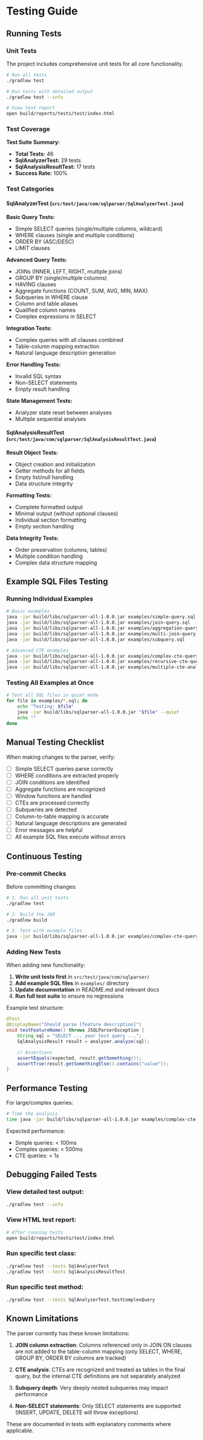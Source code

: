 # Testing Guide

## Running Tests

### Unit Tests

The project includes comprehensive unit tests for all core functionality.

```bash
# Run all tests
./gradlew test

# Run tests with detailed output
./gradlew test --info

# View test report
open build/reports/tests/test/index.html
```

### Test Coverage

**Test Suite Summary:**
- **Total Tests:** 46
- **SqlAnalyzerTest:** 29 tests
- **SqlAnalysisResultTest:** 17 tests
- **Success Rate:** 100%

### Test Categories

#### SqlAnalyzerTest (`src/test/java/com/sqlparser/SqlAnalyzerTest.java`)

**Basic Query Tests:**
- Simple SELECT queries (single/multiple columns, wildcard)
- WHERE clauses (single and multiple conditions)
- ORDER BY (ASC/DESC)
- LIMIT clauses

**Advanced Query Tests:**
- JOINs (INNER, LEFT, RIGHT, multiple joins)
- GROUP BY (single/multiple columns)
- HAVING clauses
- Aggregate functions (COUNT, SUM, AVG, MIN, MAX)
- Subqueries in WHERE clause
- Column and table aliases
- Qualified column names
- Complex expressions in SELECT

**Integration Tests:**
- Complex queries with all clauses combined
- Table-column mapping extraction
- Natural language description generation

**Error Handling Tests:**
- Invalid SQL syntax
- Non-SELECT statements
- Empty result handling

**State Management Tests:**
- Analyzer state reset between analyses
- Multiple sequential analyses

#### SqlAnalysisResultTest (`src/test/java/com/sqlparser/SqlAnalysisResultTest.java`)

**Result Object Tests:**
- Object creation and initialization
- Getter methods for all fields
- Empty list/null handling
- Data structure integrity

**Formatting Tests:**
- Complete formatted output
- Minimal output (without optional clauses)
- Individual section formatting
- Empty section handling

**Data Integrity Tests:**
- Order preservation (columns, tables)
- Multiple condition handling
- Complex data structure mapping

## Example SQL Files Testing

### Running Individual Examples

```bash
# Basic examples
java -jar build/libs/sqlparser-all-1.0.0.jar examples/simple-query.sql
java -jar build/libs/sqlparser-all-1.0.0.jar examples/join-query.sql
java -jar build/libs/sqlparser-all-1.0.0.jar examples/aggregation-query.sql
java -jar build/libs/sqlparser-all-1.0.0.jar examples/multi-join-query.sql
java -jar build/libs/sqlparser-all-1.0.0.jar examples/subquery.sql

# Advanced CTE examples
java -jar build/libs/sqlparser-all-1.0.0.jar examples/complex-cte-query.sql
java -jar build/libs/sqlparser-all-1.0.0.jar examples/recursive-cte-query.sql
java -jar build/libs/sqlparser-all-1.0.0.jar examples/multiple-cte-analytics.sql
```

### Testing All Examples at Once

```bash
# Test all SQL files in quiet mode
for file in examples/*.sql; do
    echo "Testing: $file"
    java -jar build/libs/sqlparser-all-1.0.0.jar "$file" --quiet
    echo ""
done
```

## Manual Testing Checklist

When making changes to the parser, verify:

- [ ] Simple SELECT queries parse correctly
- [ ] WHERE conditions are extracted properly
- [ ] JOIN conditions are identified
- [ ] Aggregate functions are recognized
- [ ] Window functions are handled
- [ ] CTEs are processed correctly
- [ ] Subqueries are detected
- [ ] Column-to-table mapping is accurate
- [ ] Natural language descriptions are generated
- [ ] Error messages are helpful
- [ ] All example SQL files execute without errors

## Continuous Testing

### Pre-commit Checks

Before committing changes:

```bash
# 1. Run all unit tests
./gradlew test

# 2. Build the JAR
./gradlew build

# 3. Test with example files
java -jar build/libs/sqlparser-all-1.0.0.jar examples/complex-cte-query.sql --quiet
```

### Adding New Tests

When adding new functionality:

1. **Write unit tests first** in `src/test/java/com/sqlparser/`
2. **Add example SQL files** in `examples/` directory
3. **Update documentation** in README.md and relevant docs
4. **Run full test suite** to ensure no regressions

Example test structure:

```java
@Test
@DisplayName("Should parse [feature description]")
void testFeatureName() throws JSQLParserException {
    String sql = "SELECT ... your test query ...";
    SqlAnalysisResult result = analyzer.analyze(sql);

    // Assertions
    assertEquals(expected, result.getSomething());
    assertTrue(result.getSomethingElse().contains("value"));
}
```

## Performance Testing

For large/complex queries:

```bash
# Time the analysis
time java -jar build/libs/sqlparser-all-1.0.0.jar examples/complex-cte-query.sql --quiet
```

Expected performance:
- Simple queries: < 100ms
- Complex queries: < 500ms
- CTE queries: < 1s

## Debugging Failed Tests

### View detailed test output:

```bash
./gradlew test --info
```

### View HTML test report:

```bash
# After running tests
open build/reports/tests/test/index.html
```

### Run specific test class:

```bash
./gradlew test --tests SqlAnalyzerTest
./gradlew test --tests SqlAnalysisResultTest
```

### Run specific test method:

```bash
./gradlew test --tests SqlAnalyzerTest.testComplexQuery
```

## Known Limitations

The parser currently has these known limitations:

1. **JOIN column extraction**: Columns referenced only in JOIN ON clauses are not added to the table-column mapping (only SELECT, WHERE, GROUP BY, ORDER BY columns are tracked)

2. **CTE analysis**: CTEs are recognized and treated as tables in the final query, but the internal CTE definitions are not separately analyzed

3. **Subquery depth**: Very deeply nested subqueries may impact performance

4. **Non-SELECT statements**: Only SELECT statements are supported (INSERT, UPDATE, DELETE will throw exceptions)

These are documented in tests with explanatory comments where applicable.
